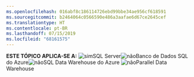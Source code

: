 ```yaml
---
ms.openlocfilehash: 016abf8c186114726ebd99bbe34ae956cf618591
ms.sourcegitcommit: b2464064c0566590e486a3aafae6d67ce2645cef
ms.translationtype: HT
ms.contentlocale: pt-BR
ms.lasthandoff: 07/15/2019
ms.locfileid: "68161575"
---
```

<Token>**ESTE TÓPICO APLICA-SE A:** ![sim](media/yes.png)SQL Server![não](media/no.png)Banco de Dados SQL do Azure![não](media/no.png)SQL Data Warehouse do Azure ![não](media/no.png)Parallel Data Warehouse </Token>

